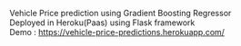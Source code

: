 Vehicle Price prediction using Gradient Boosting Regressor <br>
Deployed in Heroku(Paas) using Flask framework <br>
Demo : https://vehicle-price-predictions.herokuapp.com/
